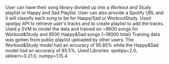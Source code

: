 User can have their song library divided up into a Workout and Study playlist or Happy and Sad Playlist.
User can also provide a Spotify URL and it will classify each song to be for Happy/Sad or WorkoutStudy. 
Used spotipy API to retrieve user's tracks and to create playlist to add the tracks. 
Used a SVM to model the data and trained on ~8600 songs for Workout&Study and 9500 Happy&Sad songs (~18000 total) 
Training data was gotten from public playlist uploaded by other users. 
The Workout&Study model had an accuracy of 95.85% while the Happy&Sad model had an accuracy of 85.5%. 
Used Libraries: spotipy=2.0, sklearn=0.21.0, numpy=1.15.4

